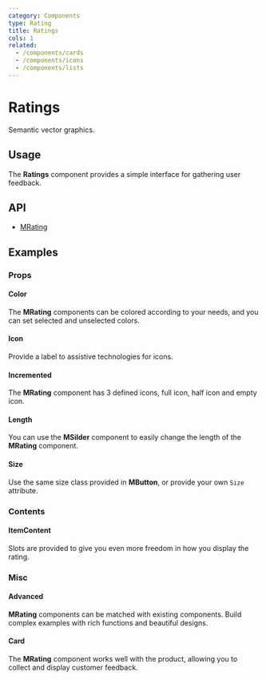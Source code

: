 ```yaml
---
category: Components
type: Rating
title: Ratings
cols: 1
related:
  - /components/cards
  - /components/icons
  - /components/lists
---
```


# Ratings

Semantic vector graphics.

## Usage

The **Ratings** component provides a simple interface for gathering user feedback.

<ratings-usage></ratings-usage>

## API

- [MRating](/api/MRating)

## Examples

### Props

#### Color

The **MRating** components can be colored according to your needs, and you can set selected and unselected colors.

<example file="" />

#### Icon

Provide a label to assistive technologies for icons.

<example file="" />

#### Incremented

The **MRating** component has 3 defined icons, full icon, half icon and empty icon.

<example file="" />

#### Length

You can use the **MSilder** component to easily change the length of the **MRating** component.

<example file="" />

#### Size

Use the same size class provided in **MButton**, or provide your own `Size` attribute.

<example file="" />

### Contents

#### ItemContent

Slots are provided to give you even more freedom in how you display the rating.

<example file="" />

### Misc

#### Advanced

**MRating** components can be matched with existing components. Build complex examples with rich functions and beautiful designs.

<example file="" />

#### Card

The **MRating** component works well with the product, allowing you to collect and display customer feedback.

<example file="" />